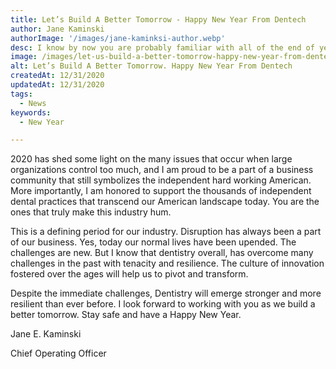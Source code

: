 ```yaml
---
title: Let’s Build A Better Tomorrow - Happy New Year From Dentech
author: Jane Kaminski
authorImage: '/images/jane-kaminksi-author.webp'
desc: I know by now you are probably familiar with all of the end of year thank you’s; But this year seems different. I think this year has been a fight. Some people fighting for rights, others fighting for their businesses, and others for life itself. 
image: /images/let-us-build-a-better-tomorrow-happy-new-year-from-dentech.webp
alt: Let’s Build A Better Tomorrow. Happy New Year From Dentech
createdAt: 12/31/2020
updatedAt: 12/31/2020
tags:
  - News
keywords:
  - New Year

---
```


2020 has shed some light on the many issues that occur when large organizations control too much, and I am proud to be a part of a business community that still symbolizes the independent hard working American.  More importantly, I am honored to support the thousands of independent dental practices that transcend our American landscape today.  You are the ones that truly make this industry hum.   

This is a defining period for our industry. Disruption has always been a part of our business. Yes, today our normal lives have been upended. The challenges are new. But I know that dentistry overall, has overcome many challenges in the past with tenacity and resilience. The culture of innovation fostered over the ages will help us to pivot and transform.

Despite the immediate challenges, Dentistry will emerge stronger and more resilient than ever before.  I look forward to working with you as we build a better tomorrow. Stay safe and have a Happy New Year.

Jane E. Kaminski

Chief Operating Officer